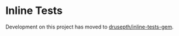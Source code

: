 # Inline Tests

Development on this project has moved to [drusepth/inline-tests-gem](https://github.com/drusepth/inline-tests-gem).
